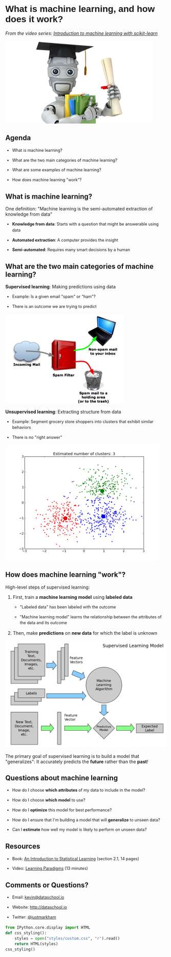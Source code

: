 
# What is machine learning, and how does it work?
*From the video series: [Introduction to machine learning with scikit-learn](https://github.com/justmarkham/scikit-learn-videos)*

![Machine learning](images/01_robot.png)

## Agenda

- What is machine learning?
- What are the two main categories of machine learning?
- What are some examples of machine learning?
- How does machine learning "work"?

## What is machine learning?

One definition: "Machine learning is the semi-automated extraction of knowledge from data"

- **Knowledge from data**: Starts with a question that might be answerable using data
- **Automated extraction**: A computer provides the insight
- **Semi-automated**: Requires many smart decisions by a human

## What are the two main categories of machine learning?

**Supervised learning**: Making predictions using data
    
- Example: Is a given email "spam" or "ham"?
- There is an outcome we are trying to predict

![Spam filter](images/01_spam_filter.png)

**Unsupervised learning**: Extracting structure from data

- Example: Segment grocery store shoppers into clusters that exhibit similar behaviors
- There is no "right answer"

![Clustering](images/01_clustering.png)

## How does machine learning "work"?

High-level steps of supervised learning:

1. First, train a **machine learning model** using **labeled data**

    - "Labeled data" has been labeled with the outcome
    - "Machine learning model" learns the relationship between the attributes of the data and its outcome

2. Then, make **predictions** on **new data** for which the label is unknown

![Supervised learning](images/01_supervised_learning.png)

The primary goal of supervised learning is to build a model that "generalizes": It accurately predicts the **future** rather than the **past**!

## Questions about machine learning

- How do I choose **which attributes** of my data to include in the model?
- How do I choose **which model** to use?
- How do I **optimize** this model for best performance?
- How do I ensure that I'm building a model that will **generalize** to unseen data?
- Can I **estimate** how well my model is likely to perform on unseen data?

## Resources

- Book: [An Introduction to Statistical Learning](http://www-bcf.usc.edu/~gareth/ISL/) (section 2.1, 14 pages)
- Video: [Learning Paradigms](http://work.caltech.edu/library/014.html) (13 minutes)

## Comments or Questions?

- Email: <kevin@dataschool.io>
- Website: http://dataschool.io
- Twitter: [@justmarkham](https://twitter.com/justmarkham)


```python
from IPython.core.display import HTML
def css_styling():
    styles = open("styles/custom.css", "r").read()
    return HTML(styles)
css_styling()
```




<style>
    @font-face {
        font-family: "Computer Modern";
        src: url('http://mirrors.ctan.org/fonts/cm-unicode/fonts/otf/cmunss.otf');
    }
    div.cell{
        width: 90%;
/*        margin-left:auto;*/
/*        margin-right:auto;*/
    }
    ul {
        line-height: 145%;
        font-size: 90%;
    }
    li {
        margin-bottom: 1em;
    }
    h1 {
        font-family: Helvetica, serif;
    }
    h4{
        margin-top: 12px;
        margin-bottom: 3px;
       }
    div.text_cell_render{
        font-family: Computer Modern, "Helvetica Neue", Arial, Helvetica, Geneva, sans-serif;
        line-height: 145%;
        font-size: 130%;
        width: 90%;
        margin-left:auto;
        margin-right:auto;
    }
    .CodeMirror{
            font-family: "Source Code Pro", source-code-pro,Consolas, monospace;
    }
/*    .prompt{
        display: None;
    }*/
    .text_cell_render h5 {
        font-weight: 300;
        font-size: 16pt;
        color: #4057A1;
        font-style: italic;
        margin-bottom: 0.5em;
        margin-top: 0.5em;
        display: block;
    }

    .warning{
        color: rgb( 240, 20, 20 )
        }
</style>
<script>
    MathJax.Hub.Config({
                        TeX: {
                           extensions: ["AMSmath.js"]
                           },
                tex2jax: {
                    inlineMath: [ ['$','$'], ["\\(","\\)"] ],
                    displayMath: [ ['$$','$$'], ["\\[","\\]"] ]
                },
                displayAlign: 'center', // Change this to 'center' to center equations.
                "HTML-CSS": {
                    styles: {'.MathJax_Display': {"margin": 4}}
                }
        });
</script>


